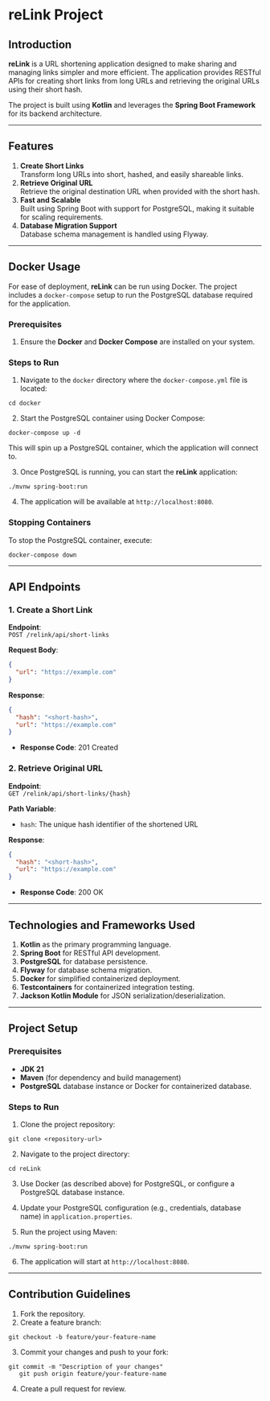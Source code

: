 # reLink Project

## Introduction
**reLink** is a URL shortening application designed to make sharing and managing links simpler and more efficient. The application provides RESTful APIs for creating short links from long URLs and retrieving the original URLs using their short hash.

The project is built using **Kotlin** and leverages the **Spring Boot Framework** for its backend architecture.

---

## Features
1. **Create Short Links**  
   Transform long URLs into short, hashed, and easily shareable links.
2. **Retrieve Original URL**  
   Retrieve the original destination URL when provided with the short hash.
3. **Fast and Scalable**  
   Built using Spring Boot with support for PostgreSQL, making it suitable for scaling requirements.
4. **Database Migration Support**  
   Database schema management is handled using Flyway.

---

## Docker Usage
For ease of deployment, **reLink** can be run using Docker. The project includes a `docker-compose` setup to run the PostgreSQL database required for the application.

### Prerequisites
1. Ensure the **Docker** and **Docker Compose** are installed on your system.

### Steps to Run
1. Navigate to the `docker` directory where the `docker-compose.yml` file is located:
```shell script
cd docker
```


2. Start the PostgreSQL container using Docker Compose:
```shell script
docker-compose up -d
```

This will spin up a PostgreSQL container, which the application will connect to.

3. Once PostgreSQL is running, you can start the **reLink** application:
```shell script
./mvnw spring-boot:run
```


4. The application will be available at `http://localhost:8080`.

### Stopping Containers
To stop the PostgreSQL container, execute:
```shell script
docker-compose down
```


---

## API Endpoints
### 1. Create a Short Link
**Endpoint**:  
`POST /relink/api/short-links`

**Request Body**:
```json
{
  "url": "https://example.com"
}
```


**Response**:
```json
{
  "hash": "<short-hash>",
  "url": "https://example.com"
}
```


- **Response Code**: 201 Created

### 2. Retrieve Original URL
**Endpoint**:  
`GET /relink/api/short-links/{hash}`

**Path Variable**:
- `hash`: The unique hash identifier of the shortened URL

**Response**:
```json
{
  "hash": "<short-hash>",
  "url": "https://example.com"
}
```


- **Response Code**: 200 OK

---

## Technologies and Frameworks Used
1. **Kotlin** as the primary programming language.
2. **Spring Boot** for RESTful API development.
3. **PostgreSQL** for database persistence.
4. **Flyway** for database schema migration.
5. **Docker** for simplified containerized deployment.
6. **Testcontainers** for containerized integration testing.
7. **Jackson Kotlin Module** for JSON serialization/deserialization.

---

## Project Setup

### Prerequisites
- **JDK 21**
- **Maven** (for dependency and build management)
- **PostgreSQL** database instance or Docker for containerized database.

### Steps to Run
1. Clone the project repository:
```shell script
git clone <repository-url>
```


2. Navigate to the project directory:
```shell script
cd reLink
```


3. Use Docker (as described above) for PostgreSQL, or configure a PostgreSQL database instance.

4. Update your PostgreSQL configuration (e.g., credentials, database name) in `application.properties`.

5. Run the project using Maven:
```shell script
./mvnw spring-boot:run
```


6. The application will start at `http://localhost:8080`.

---

## Contribution Guidelines
1. Fork the repository.
2. Create a feature branch:
```shell script
git checkout -b feature/your-feature-name
```


3. Commit your changes and push to your fork:
```shell script
git commit -m "Description of your changes"
   git push origin feature/your-feature-name
```


4. Create a pull request for review.
